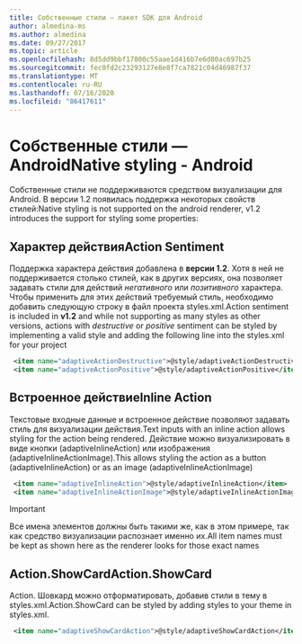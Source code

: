 ```yaml
---
title: Собственные стили — пакет SDK для Android
author: almedina-ms
ms.author: almedina
ms.date: 09/27/2017
ms.topic: article
ms.openlocfilehash: 8d5dd9bbf17800c55aae1d416b7e6d80ac697b25
ms.sourcegitcommit: fec0fd2c23293127e8e8f7ca7821c04d46987f37
ms.translationtype: MT
ms.contentlocale: ru-RU
ms.lasthandoff: 07/16/2020
ms.locfileid: "86417611"
---
```

# <a name="native-styling---android"></a><span data-ttu-id="10efe-102">Собственные стили — Android</span><span class="sxs-lookup"><span data-stu-id="10efe-102">Native styling - Android</span></span>

<span data-ttu-id="10efe-103">Собственные стили не поддерживаются средством визуализации для Android. В версии 1.2 появилась поддержка некоторых свойств стилей:</span><span class="sxs-lookup"><span data-stu-id="10efe-103">Native styling is not supported on the android renderer, v1.2 introduces the support for styling some properties:</span></span>

## <a name="action-sentiment"></a><span data-ttu-id="10efe-104">Характер действия</span><span class="sxs-lookup"><span data-stu-id="10efe-104">Action Sentiment</span></span>

<span data-ttu-id="10efe-105">Поддержка характера действия добавлена в **версии 1.2**. Хотя в ней не поддерживается столько стилей, как в других версиях, она позволяет задавать стили для действий *негативного* или *позитивного* характера. Чтобы применить для этих действий требуемый стиль, необходимо добавить следующую строку в файл проекта styles.xml.</span><span class="sxs-lookup"><span data-stu-id="10efe-105">Action sentiment is included in **v1.2** and while not supporting as many styles as other versions, actions with *destructive* or *positive* sentiment can be styled by implementing a valid style and adding the following line into the styles.xml for your project</span></span>

```styles.xml
 <item name="adaptiveActionDestructive">@style/adaptiveActionDestructive</item>
 <item name="adaptiveActionPositive">@style/adaptiveActionPositive</item>
```

## <a name="inline-action"></a><span data-ttu-id="10efe-106">Встроенное действие</span><span class="sxs-lookup"><span data-stu-id="10efe-106">Inline Action</span></span>

<span data-ttu-id="10efe-107">Текстовые входные данные и встроенное действие позволяют задавать стиль для визуализации действия.</span><span class="sxs-lookup"><span data-stu-id="10efe-107">Text inputs with an inline action allows styling for the action being rendered.</span></span> <span data-ttu-id="10efe-108">Действие можно визуализировать в виде кнопки (adaptiveInlineAction) или изображения (adaptiveInlineActionImage).</span><span class="sxs-lookup"><span data-stu-id="10efe-108">This allows styling the action as a button (adaptiveInlineAction) or as an image (adaptiveInlineActionImage)</span></span>

```styles.xml
 <item name="adaptiveInlineAction">@style/adaptiveInlineAction</item>
 <item name="adaptiveInlineActionImage">@style/adaptiveInlineActionImage</item>
```

> [!IMPORTANT]
> <span data-ttu-id="10efe-109">Все имена элементов должны быть такими же, как в этом примере, так как средство визуализации распознает именно их.</span><span class="sxs-lookup"><span data-stu-id="10efe-109">All item names must be kept as shown here as the renderer looks for those exact names</span></span>

## <a name="actionshowcard"></a><span data-ttu-id="10efe-110">Action.ShowCard</span><span class="sxs-lookup"><span data-stu-id="10efe-110">Action.ShowCard</span></span>

<span data-ttu-id="10efe-111">Action. Шовкард можно отформатировать, добавив стили в тему в styles.xml.</span><span class="sxs-lookup"><span data-stu-id="10efe-111">Action.ShowCard can be styled by adding styles to your theme in styles.xml.</span></span>

```styles.xml
 <item name="adaptiveShowCardAction">@style/adaptiveShowCardAction</item>
```